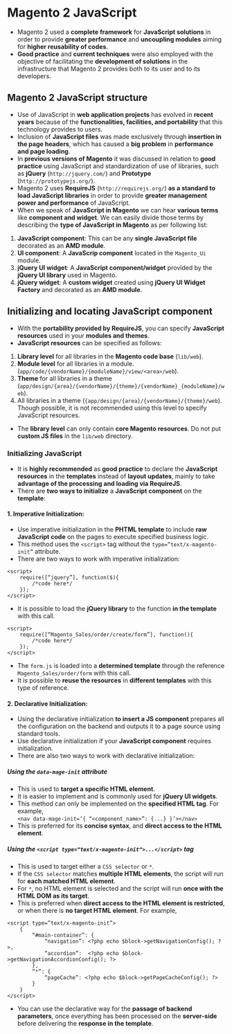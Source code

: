 # Magento 2 JavaScript
- Magento 2 used a **complete framework** for **JavaScript solutions** in order to provide **greater performance** and **uncoupling modules** aiming for **higher reusability of codes**.
- **Good practice** and **current techniques** were also employed with the objective of facilitating the **development of solutions** in the infrastructure that Magento 2 provides both to its user and to its developers.
## Magento 2 JavaScript structure
- Use of JavaScript in **web application projects** has evolved in **recent years** because of the **functionalities, facilities, and portability** that this technology provides to users.
- Inclusion of **JavaScript files** was made exclusively through **insertion in the page headers**, which has caused a **big problem** in **performance and page loading**.
- In **previous versions of Magento** it was discussed in relation to **good practice** using JavaScript and standardization of use of libraries, such as **jQuery** (`http://jquery.com/`) and **Prototype** (`http://prototypejs.org/`).
- Magento 2 uses **RequireJS** (`http://requirejs.org/`) **as a standard to load JavaScript libraries** in order to provide **greater management power and performance** of JavaScript.
- When we speak of **JavaScript in Magento** we can hear **various terms** like **component and widget**. We can easily divide those terms by describing the **type of JavaScript in Magento** as per following list: 
1. **JavaScript component**: This can be any **single JavaScript file** decorated as an **AMD module**.
2. **UI component**: A **JavaScrip component** located in the `Magento_Ui` module.
3. **jQuery UI widget**: A **JavaScript component/widget** provided by the **jQuery UI library** used in Magento.
4. **jQuery widget**: A **custom widget** created using **jQuery UI Widget Factory** and decorated as an **AMD module**.
## Initializing and locating JavaScript component
- With the **portability provided by RequireJS**, you can specify **JavaScript resources** used in your **modules and themes**.
- **JavaScript resources** can be specified as follows:
1. **Library level** for all libraries in the **Magento code base** (`lib/web`).
2. **Module level** for all libraries in a module. (`app/code/{vendorName}/{moduleName}/view/<area>/web`).
3. **Theme** for all libraries in a theme (`app/design/{area}/{vendorName}/{theme}/{vendorName}_{moduleName}/web`).
4. All libraries in a theme (`{app/design/{area}/{vendorName}/{theme}/web`). Though possible, it is not recommended using this level to specify JavaScript resources.
- The **library level** can only contain **core Magento resources**. Do not put **custom JS files** in the `lib/web` directory.
### Initializing JavaScript
- It is **highly recommended** as **good practice** to declare the **JavaScript resources** in the **templates** instead of **layout updates**, mainly to take **advantage of the processing and loading via RequireJS**.
- There are **two ways to initialize** a **JavaScript component** on the **template**:
#### 1. Imperative Initialization:
- Use imperative initialization in the **PHTML template** to include **raw JavaScript code** on the pages to execute specified business logic.
- This method uses the `<script>` tag without the `type=”text/x-magento-init”` attribute.
- There are two ways to work with imperative initialization:
```
<script>  
    require([“jquery”], function($){
        /*code here*/ 
    });
</script>
```
- It is possible to load the **jQuery library** to the function **in the template** with this call.
```
<script>
    require([“Magento_Sales/order/create/form”], function(){
        /*code here*/
    });
</script>
```
- The `form.js` is loaded into a **determined template** through the reference `Magento_Sales/order/form` with this call.
- It is possible to **reuse the resources** in **different templates** with this type of reference.
#### 2. Declarative Initialization:
- Using the declarative initialization **to insert a JS component** prepares all the configuration on the backend and outputs it to a page source using standard tools. 
- Use declarative initialization if your **JavaScript component** requires initialization.
- There are also two ways to work with declarative initialization:
##### Using the `data-mage-init` attribute
- This is used to **target a specific HTML element**.
- It is easier to implement and is commonly used for **jQuery UI widgets**.
- This method can only be implemented on the **specified HTML tag**. For example,  
    `<nav data-mage-init=’{ “<component_name>”: {...} }’></nav>`
- This is preferred for its **concise syntax**, and **direct access to the HTML element**.
##### Using the `<script type=”text/x-magento-init”>...</script>` tag
- This is used to target either a `CSS selector` or `*`.
- If the `CSS selector` matches **multiple HTML elements**, the script will run for **each matched HTML element**.
- For `*`, no HTML element is selected and the script will run **once with the HTML DOM as its target**.
- This is preferred when **direct access to the HTML element is restricted**, or when there is **no target HTML element**. For example,
```
<script type=”text/x-magento-init”>
    {
        “#main-container”: {
            “navigation”: <?php echo $block->getNavigationConfig(); ?>,
            “accordion”:  <?php echo $block->getNavigationAccordionConfig(); ?>
        },
        “*”: {
            “pageCache”: <?php echo $block->getPageCacheConfig(); ?>
        }
    }
</script>
```
- You can use the declarative way for the **passage of backend parameters**, once everything has been processed on the **server-side** before delivering the **response in the template**.

